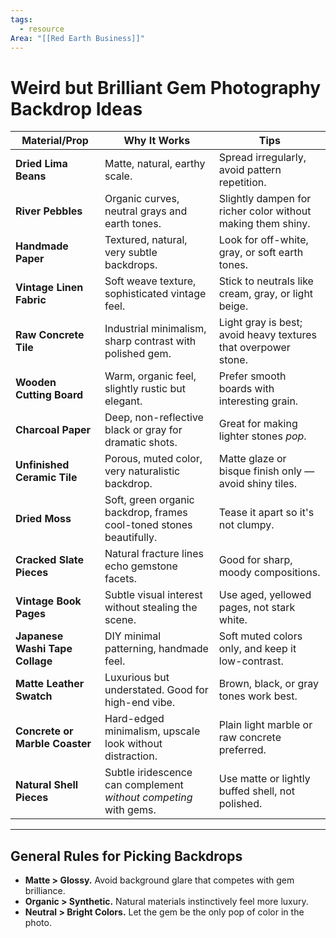 ```yaml
---
tags:
  - resource
Area: "[[Red Earth Business]]"
---
```

# Weird but Brilliant Gem Photography Backdrop Ideas

| Material/Prop                  | Why It Works                                                              | Tips                                                           |
|---------------------------------|--------------------------------------------------------------------------|-----------------------------------------------------------------|
| **Dried Lima Beans**            | Matte, natural, earthy scale.                                             | Spread irregularly, avoid pattern repetition.                  |
| **River Pebbles**               | Organic curves, neutral grays and earth tones.                           | Slightly dampen for richer color without making them shiny.     |
| **Handmade Paper**              | Textured, natural, very subtle backdrops.                                | Look for off-white, gray, or soft earth tones.                  |
| **Vintage Linen Fabric**        | Soft weave texture, sophisticated vintage feel.                         | Stick to neutrals like cream, gray, or light beige.             |
| **Raw Concrete Tile**           | Industrial minimalism, sharp contrast with polished gem.                | Light gray is best; avoid heavy textures that overpower stone.  |
| **Wooden Cutting Board**        | Warm, organic feel, slightly rustic but elegant.                         | Prefer smooth boards with interesting grain.                   |
| **Charcoal Paper**              | Deep, non-reflective black or gray for dramatic shots.                   | Great for making lighter stones *pop*.                         |
| **Unfinished Ceramic Tile**     | Porous, muted color, very naturalistic backdrop.                         | Matte glaze or bisque finish only — avoid shiny tiles.          |
| **Dried Moss**                  | Soft, green organic backdrop, frames cool-toned stones beautifully.     | Tease it apart so it's not clumpy.                             |
| **Cracked Slate Pieces**        | Natural fracture lines echo gemstone facets.                             | Good for sharp, moody compositions.                            |
| **Vintage Book Pages**          | Subtle visual interest without stealing the scene.                      | Use aged, yellowed pages, not stark white.                     |
| **Japanese Washi Tape Collage** | DIY minimal patterning, handmade feel.                                   | Soft muted colors only, and keep it low-contrast.              |
| **Matte Leather Swatch**        | Luxurious but understated. Good for high-end vibe.                       | Brown, black, or gray tones work best.                         |
| **Concrete or Marble Coaster**  | Hard-edged minimalism, upscale look without distraction.                 | Plain light marble or raw concrete preferred.                  |
| **Natural Shell Pieces**        | Subtle iridescence can complement *without competing* with gems.         | Use matte or lightly buffed shell, not polished.               |

---

## General Rules for Picking Backdrops
- **Matte > Glossy.** Avoid background glare that competes with gem brilliance.
- **Organic > Synthetic.** Natural materials instinctively feel more luxury.
- **Neutral > Bright Colors.** Let the gem be the only pop of color in the photo.
